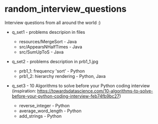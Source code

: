 # random_interview_questions
Interview questions from all around the world :)

- q_set1 - problems descripion in files
  - resources/MergeSort - Java
  - src/AppearsNHalfTimes - Java
  - src/SumUpToS - Java
  
- q_set2 - problems description in prb1_1.jpg
  - prb1_1: frequency 'sort' - Python
  - prb1_2: hierarchy rendering - Python, Java

- q_set3 - 10 Algorithms to solve before your Python coding interview (inspiration: https://towardsdatascience.com/10-algorithms-to-solve-before-your-python-coding-interview-feb74fb9bc27)
  - reverse_integer - Python
  - average_word_length - Python
  - add_strings - Python
